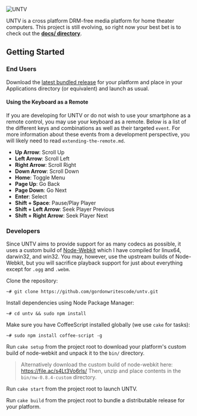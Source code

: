 ![UNTV](https://raw.github.com/untv/untv/master/src/assets/images/untv-logo.png)

UNTV is a cross platform DRM-free media platform for home theater computers. 
This project is still evolving, so right now your best bet is to check out the 
**[docs/ directory](https://github.com/gordonwritescode/untv/tree/master/docs)**.

## Getting Started

### End Users

Download the [latest bundled release](https://github.com/untv/untv/releases) for your platform and place in your Applications directory (or equivalent) and launch as usual. 

#### Using the Keyboard as a Remote

If you are developing for UNTV or do not wish to use your smartphone as a 
remote control, you may use your keyboard as a remote. Below is a list of 
the different keys and combinations as well as their targeted `event`. For 
more information about these events from a development perspective, you will 
likely need to read `extending-the-remote.md`.

* **Up Arrow**: Scroll Up
* **Left Arrow**: Scroll Left
* **Right Arrow**: Scroll Right
* **Down Arrow**: Scroll Down
* **Home**: Toggle Menu
* **Page Up**: Go Back
* **Page Down**: Go Next
* **Enter**: Select
* **Shift + Space**: Pause/Play Player
* **Shift + Left Arrow**: Seek Player Previous
* **Shift + Right Arrow**: Seek Player Next

### Developers

Since UNTV aims to provide support for as many codecs as possible, it uses a custom build of [Node-Webkit](https://github.com/rogerwang/node-webkit) which I have compiled for linux64, darwin32, and win32. You may, however, use the upstream builds of Node-Webkit, but you will sacrifice playback support for just about everything except for `.ogg` and `.webm`. 

Clone the repository:

```
~# git clone https://github.com/gordonwritescode/untv.git
```

Install dependencies using Node Package Manager:

```
~# cd untv && sudo npm install
```

Make sure you have CoffeeScript installed globally (we use `cake` for tasks):

```
~# sudo npm install coffee-script -g
```

Run `cake setup` from the project root to download your platform's custom build of node-webkit and unpack it to the `bin/` directory.

> Alternatively download the custom build of node-webkit here: 
> https://file.ac/s4Lt3Vo6rls/
> Then, unzip and place contents in the `bin/nw-0.8.4-custom` directory.

Run `cake start` from the project root to launch UNTV.

Run `cake build` from the project root to bundle a distributable release for your platform.

